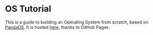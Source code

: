 # OS Tutorial

This is a guide to building an Operating System from scratch, based on [PandaOS](https://github.com/FancyKillerPanda/PandaOS). It is hosted [here](https://fancykillerpanda.github.io/OS-Tutorial/), thanks to GitHub Pages.
